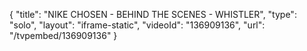 {
    "title": "NIKE CHOSEN - BEHIND THE SCENES - WHISTLER",
    "type": "solo",
    "layout": "iframe-static",
    "videoId": "136909136",
    "url": "\/tvpembed\/136909136"
}